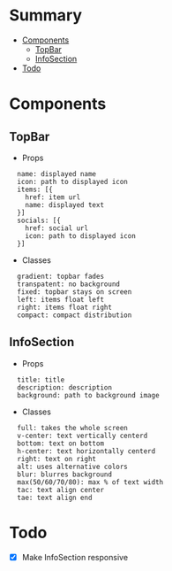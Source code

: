 # Summary

- [Components](#components)
    - [TopBar](#topbar)
    - [InfoSection](#infosection)
- [Todo](#todo)

# Components

## TopBar

- Props
```
  name: displayed name
  icon: path to displayed icon
  items: [{
    href: item url
    name: displayed text
  }]
  socials: [{
    href: social url
    icon: path to displayed icon
  }]
```

- Classes
```
  gradient: topbar fades
  transpatent: no background
  fixed: topbar stays on screen
  left: items float left
  right: items float right
  compact: compact distribution
```

## InfoSection

- Props
```
  title: title
  description: description
  background: path to background image
```

- Classes
```
  full: takes the whole screen
  v-center: text vertically centerd
  bottom: text on bottom
  h-center: text horizontally centerd
  right: text on right
  alt: uses alternative colors
  blur: blurres background
  max(50/60/70/80): max % of text width
  tac: text align center
  tae: text align end
```

# Todo

- [x] Make InfoSection responsive
